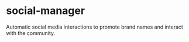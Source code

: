 # social-manager
Automatic social media interactions to promote brand names and interact with the community. 
